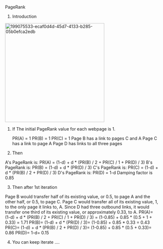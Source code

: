 PageRank


1. Introduction




<img width="326" alt="199075533-ecaf0d4d-45d7-4133-b285-05b0efca2edb" src="https://user-images.githubusercontent.com/68774929/199285933-9cbb8fe5-ef22-49e6-870a-07228251b4b0.png">






1. If The initial PageRank value for each webpage is 1.

    PR(A) = 1
    PR(B) = 1
    PR(C) = 1
    Page B has a link to pages C and A
    Page C has a link to page A
    Page D has links to all three pages
  

2. Then

  A's PageRank is: PR(A) = (1-d) + d * (PR(B) / 2 + PR(C) / 1 + PR(D) / 3)
  B's PageRank is: PR(B) = (1-d) + d * (PR(D) / 3)
  C's PageRank is: PR(C) = (1-d) + d * (PR(B) / 2 + PR(D) / 3)
  D's PageRank is: PR(D) = 1-d
  Damping factor is 0.85
  

3. Then after 1st iteration

  Page B would transfer half of its existing value, or 0.5, to page A and the other half, or 0.5, to page C.
  Page C would transfer all of its existing value, 1, to the only page it links to, A.
  Since D had three outbound links, it would transfer one third of its existing value, or approximately 0.33, to A.
  PR(A)= (1-d) + d * (PR(B) / 2 + PR(C) / 1 + PR(D) / 3) = (1-0.85) + 0.85 * (0.5 + 1 + 0.33) = 1.71
  PR(B)= (1-d) + d * (PR(D) / 3)= (1-0.85) + 0.85 * 0.33 = 0.43
  PR(C)= (1-d) + d * (PR(B) / 2 + PR(D) / 3)= (1-0.85) + 0.85 * (0.5 + 0.33)= 0.86
  PR(D)= 1-d= 0.15
  
4. You can keep iterate
....
